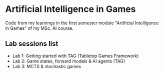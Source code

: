 # Artificial Intelligence in Games
Code from my learnings in the first semester module "Artificial Intelligence in Games" of my MSc. AI course.

## Lab sessions list
- Lab 1: Getting started with TAG (Tabletop Games Framework)
- Lab 2: Game states, forward models & AI agents (TAG)
- Lab 3: MCTS & stochastic games

 
